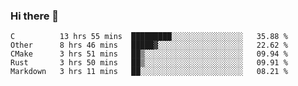 ### Hi there 👋

<!--
**WShiBin/WShiBin** is a ✨ _special_ ✨ repository because its `README.md` (this file) appears on your GitHub profile.

Here are some ideas to get you started:

- 🔭 I’m currently working on ...
- 🌱 I’m currently learning ...
- 👯 I’m looking to collaborate on ...
- 🤔 I’m looking for help with ...
- 💬 Ask me about ...
- 📫 How to reach me: ...
- 😄 Pronouns: ...
- ⚡ Fun fact: ...
-->

<!--START_SECTION:waka-->
```text
C          13 hrs 55 mins  █████████░░░░░░░░░░░░░░░░   35.88 % 
Other      8 hrs 46 mins   █████▓░░░░░░░░░░░░░░░░░░░   22.62 % 
CMake      3 hrs 51 mins   ██▒░░░░░░░░░░░░░░░░░░░░░░   09.94 % 
Rust       3 hrs 50 mins   ██▒░░░░░░░░░░░░░░░░░░░░░░   09.91 % 
Markdown   3 hrs 11 mins   ██░░░░░░░░░░░░░░░░░░░░░░░   08.21 % 
```
<!--END_SECTION:waka-->
